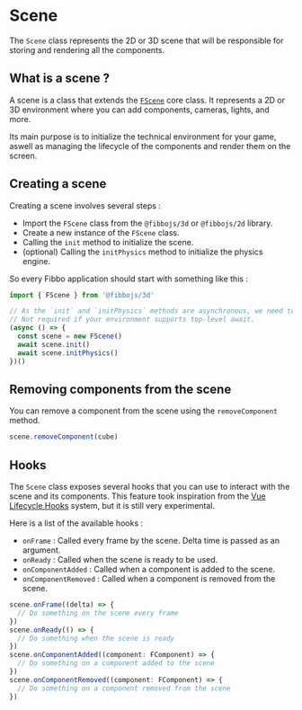 # Scene

The `Scene` class represents the 2D or 3D scene that will be responsible for storing and rendering all the components.

## What is a scene ?

A scene is a class that extends the [`FScene`](/api/core/classes/FScene) core class. It represents a 2D or 3D environment where you can add components, cameras, lights, and more.

Its main purpose is to initialize the technical environment for your game, aswell as managing the lifecycle of the components and render them on the screen.

## Creating a scene

Creating a scene involves several steps :

- Import the `FScene` class from the `@fibbojs/3d` or `@fibbojs/2d` library.
- Create a new instance of the `FScene` class.
- Calling the `init` method to initialize the scene.
- (optional) Calling the `initPhysics` method to initialize the physics engine.

So every Fibbo application should start with something like this :

```typescript
import { FScene } from '@fibbojs/3d'

// As the `init` and `initPhysics` methods are asynchronous, we need to use an async function.
// Not required if your environment supports top-level await.
(async () => {
  const scene = new FScene()
  await scene.init()
  await scene.initPhysics()
})()
```

## Removing components from the scene

You can remove a component from the scene using the `removeComponent` method.

```typescript
scene.removeComponent(cube)
```

## Hooks

The `Scene` class exposes several hooks that you can use to interact with the scene and its components. This feature took inspiration from the [Vue Lifecycle Hooks](https://vuejs.org/guide/essentials/lifecycle.html) system, but it is still very experimental.

Here is a list of the available hooks :
- `onFrame` : Called every frame by the scene. Delta time is passed as an argument.
- `onReady` : Called when the scene is ready to be used.
- `onComponentAdded` : Called when a component is added to the scene.
- `onComponentRemoved` : Called when a component is removed from the scene.

```typescript
scene.onFrame((delta) => {
  // Do something on the scene every frame
})
scene.onReady(() => {
  // Do something when the scene is ready
})
scene.onComponentAdded((component: FComponent) => {
  // Do something on a component added to the scene
})
scene.onComponentRemoved((component: FComponent) => {
  // Do something on a component removed from the scene
})
```
